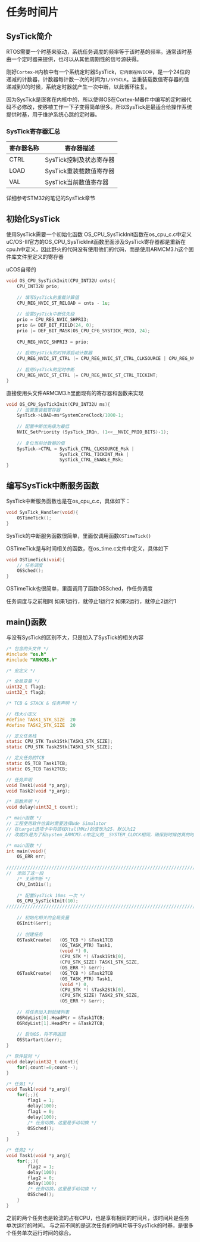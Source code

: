 # 任务时间片
## SysTick简介
RTOS需要一个时基来驱动，系统任务调度的频率等于该时基的频率。通常该时基由一个定时器来提供，也可以从其他周期性的信号源获得。

刚好`Cortex-M`内核中有一个系统定时器SysTick，`它内嵌在NVIC中`，是一个24位的递减的计数器，计数器每计数一次的时间为`1/SYSCLK`。当重装载数值寄存器的值递减到0的时候，系统定时器就产生一次中断，以此循环往复。

因为SysTick是嵌套在内核中的，所以使得OS在Cortex-M器件中编写的定时器代码不必修改，使移植工作一下子变得简单很多。所以SysTick是最适合给操作系统提供时基，用于维护系统心跳的定时器。

### SysTick寄存器汇总

| 寄存器名称 | 寄存器描述              |
| ---------- | ----------------------- |
| CTRL       | SysTick控制及状态寄存器 |
| LOAD       | SysTick重装载数值寄存器 |
| VAL        | SysTick当前数值寄存器   |

详细参考STM32的笔记的SysTick章节


## 初始化SysTick
使用SysTick需要一个初始化函数
OS_CPU_SysTickInit函数在os_cpu_c.c中定义
uC/OS-III官方的OS_CPU_SysTickInit函数里面涉及SysTick寄存器都是重新在cpu.h中定义，因此野火的代码没有使用他们的代码，而是使用ARMCM3.h这个固件库文件里定义的寄存器

uCOS自带的 
```c
void OS_CPU_SysTickInit(CPU_INT32U cnts){
	CPU_INT32U prio;
	
	// 填写SysTick的重载计算值
	CPU_REG_NVIC_ST_RELOAD = cnts - 1u;
	
	// 设置SysTick中断优先级
	prio = CPU_REG_NVIC_SHPRI3;
	prio &= DEF_BIT_FIELD(24, 0);
	prio |= DEF_BIT_MASK(OS_CPU_CFG_SYSTICK_PRIO, 24);
	
	CPU_REG_NVIC_SHPRI3 = prio;
	
	// 启用SysTick的时钟源启动计数器
	CPU_REG_NVIC_ST_CTRL |= CPU_REG_NVIC_ST_CTRL_CLKSOURCE | CPU_REG_NVIC_ST_CTRL_ENABLE;
	
	// 启用SysTick的定时中断
	CPU_REG_NVIC_ST_CTRL |= CPU_REG_NVIC_ST_CTRL_TICKINT;
}

```
直接使用头文件ARMCM3.h里面现有的寄存器和函数来实现
```c
void OS_CPU_SysTickInit(CPU_INT32U ms){
	// 设置重装载寄存器
	SysTick->LOAD=ms*SystemCoreClock/1000-1;
	
	// 配置中断优先级为最低
	NVIC_SetPriority (SysTick_IRQn, (1<<__NVIC_PRIO_BITS)-1);
	
	// 复位当前计数器的值
	SysTick->CTRL = SysTick_CTRL_CLKSOURCE_Msk | 
					SysTick_CTRL_TICKINT_Msk |
					SysTick_CTRL_ENABLE_Msk;
}
```

## 编写SysTick中断服务函数
SysTick中断服务函数也是在os_cpu_c.c，具体如下：
```c
void SysTick_Handler(void){
	OSTimeTick();
}
```
SysTick的中断服务函数很简单，里面仅调用函数`OSTimeTick()`

OSTimeTick是与时间相关的函数，在os_time.c文件中定义，具体如下
```c
void OSTimeTick(void){
	// 任务调度
	OSSched();
}
```
OSTimeTick也很简单，里面调用了函数OSSched，作任务调度

任务调度与之前相同
如果1运行，就停止1运行2
如果2运行，就停止2运行1

## main()函数
与没有SysTick的区别不大，只是加入了SysTick的相关内容
```c
/* 包含的头文件 */
#include "os.h"
#include "ARMCM3.h"

/* 宏定义 */

/* 全局变量 */
uint32_t flag1;
uint32_t flag2;

/* TCB & STACK & 任务声明 */

// 栈大小定义
#define TASK1_STK_SIZE	20
#define TASK2_STK_SIZE	20

// 定义任务栈
static CPU_STK Task1Stk[TASK1_STK_SIZE];
static CPU_STK Task2Stk[TASK1_STK_SIZE];

// 定义任务的TCB
static OS_TCB Task1TCB;
static OS_TCB Task2TCB;

// 任务声明
void Task1(void *p_arg);
void Task2(void *p_arg);

/* 函数声明 */
void delay(uint32_t count);

/* main函数 */
// 工程使用软件仿真时需要选择Ude Simulator
// 在target选项卡中将颈枕Xtal(MHz)的值改为25，默认为12
// 改成25是为了和system_ARMCM3.c中定义的__SYSTEM_CLOCK相同，确保到时候仿真的时钟一致

/* main函数 */
int main(void){
	OS_ERR err;
	
///////////////////////////////////////////////////////////////////////////////////////////	
// 	添加了这一段
	/* 关闭中断 */
	CPU_IntDis();
	
	/* 配置SysTick 10ms 一次 */
	OS_CPU_SysTickInit(10);
///////////////////////////////////////////////////////////////////////////////////////////
	
	// 初始化相关的全局变量
	OSInit(&err);
	
	// 创建任务
	OSTaskCreate(	(OS_TCB *) &Task1TCB
					(OS_TASK_PTR) Task1,
					(void *) 0,
					(CPU_STK *) &Task1Stk[0],
					(CPU_STK_SIZE) TASK1_STK_SIZE,
					(OS_ERR *) &err);
	OSTaskCreate(	(OS_TCB *) &Task2TCB
					(OS_TASK_PTR) Task1,
					(void *) 0,
					(CPU_STK *) &Task2Stk[0],
					(CPU_STK_SIZE) TASK2_STK_SIZE,
					(OS_ERR *) &err);
	
	// 将任务加入到就绪列表
	OSRdyList[0].HeadPtr = &Task1TCB;
	OSRdyList[1].HeadPtr = &Task2TCB;
	
	// 启动OS，将不再返回
	OSStartart(&err);
}

/* 软件延时 */
void delay(uint32_t count){
	for(;count!=0;count--);
}

/* 任务1 */
void Task1(void *p_arg){
	for(;;){
		flag1 = 1;
		delay(100);
		flag1 = 0;
		delay(100);
		/* 任务切换，这里是手动切换 */
		OSSched();
	}
}

/* 任务2 */
void Task1(void *p_arg){
	for(;;){
		flag2 = 1;
		delay(100);
		flag2 = 0;
		delay(100);
		/* 任务切换，这里是手动切换 */
		OSSched();
	}
}
```

之前的两个任务也是轮流的占有CPU，也是享有相同的时间片，该时间片是任务单次运行的时间。
与之前不同的是这次任务的时间片等于SysTick的时基，是很多个任务单次运行时间的综合。